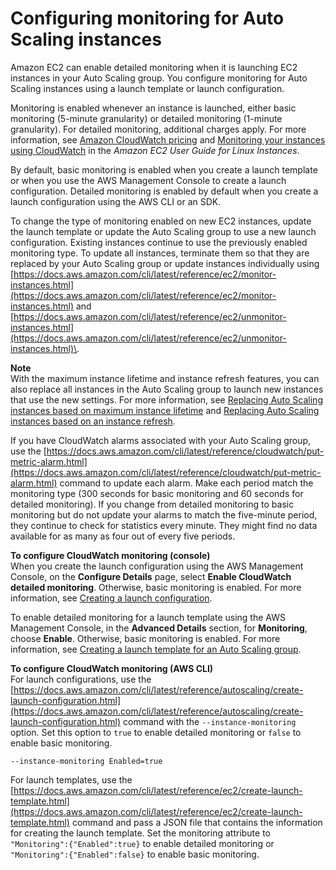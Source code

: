 # Configuring monitoring for Auto Scaling instances<a name="enable-as-instance-metrics"></a>

Amazon EC2 can enable detailed monitoring when it is launching EC2 instances in your Auto Scaling group\. You configure monitoring for Auto Scaling instances using a launch template or launch configuration\. 

Monitoring is enabled whenever an instance is launched, either basic monitoring \(5\-minute granularity\) or detailed monitoring \(1\-minute granularity\)\. For detailed monitoring, additional charges apply\. For more information, see [Amazon CloudWatch pricing](https://aws.amazon.com/cloudwatch/pricing/) and [Monitoring your instances using CloudWatch](https://docs.aws.amazon.com/AWSEC2/latest/UserGuide/using-cloudwatch.html) in the *Amazon EC2 User Guide for Linux Instances*\.

By default, basic monitoring is enabled when you create a launch template or when you use the AWS Management Console to create a launch configuration\. Detailed monitoring is enabled by default when you create a launch configuration using the AWS CLI or an SDK\. 

To change the type of monitoring enabled on new EC2 instances, update the launch template or update the Auto Scaling group to use a new launch configuration\. Existing instances continue to use the previously enabled monitoring type\. To update all instances, terminate them so that they are replaced by your Auto Scaling group or update instances individually using [https://docs.aws.amazon.com/cli/latest/reference/ec2/monitor-instances.html](https://docs.aws.amazon.com/cli/latest/reference/ec2/monitor-instances.html) and [https://docs.aws.amazon.com/cli/latest/reference/ec2/unmonitor-instances.html](https://docs.aws.amazon.com/cli/latest/reference/ec2/unmonitor-instances.html)\.

**Note**  
With the maximum instance lifetime and instance refresh features, you can also replace all instances in the Auto Scaling group to launch new instances that use the new settings\. For more information, see [Replacing Auto Scaling instances based on maximum instance lifetime](asg-max-instance-lifetime.md) and [Replacing Auto Scaling instances based on an instance refresh](asg-instance-refresh.md)\.

If you have CloudWatch alarms associated with your Auto Scaling group, use the [https://docs.aws.amazon.com/cli/latest/reference/cloudwatch/put-metric-alarm.html](https://docs.aws.amazon.com/cli/latest/reference/cloudwatch/put-metric-alarm.html) command to update each alarm\. Make each period match the monitoring type \(300 seconds for basic monitoring and 60 seconds for detailed monitoring\)\. If you change from detailed monitoring to basic monitoring but do not update your alarms to match the five\-minute period, they continue to check for statistics every minute\. They might find no data available for as many as four out of every five periods\.

**To configure CloudWatch monitoring \(console\)**  
When you create the launch configuration using the AWS Management Console, on the **Configure Details** page, select **Enable CloudWatch detailed monitoring**\. Otherwise, basic monitoring is enabled\. For more information, see [Creating a launch configuration](create-launch-config.md)\.

To enable detailed monitoring for a launch template using the AWS Management Console, in the **Advanced Details** section, for **Monitoring**, choose **Enable**\. Otherwise, basic monitoring is enabled\. For more information, see [Creating a launch template for an Auto Scaling group](create-launch-template.md)\.

**To configure CloudWatch monitoring \(AWS CLI\)**  
For launch configurations, use the [https://docs.aws.amazon.com/cli/latest/reference/autoscaling/create-launch-configuration.html](https://docs.aws.amazon.com/cli/latest/reference/autoscaling/create-launch-configuration.html) command with the `--instance-monitoring` option\. Set this option to `true` to enable detailed monitoring or `false` to enable basic monitoring\.

```
--instance-monitoring Enabled=true
```

For launch templates, use the [https://docs.aws.amazon.com/cli/latest/reference/ec2/create-launch-template.html](https://docs.aws.amazon.com/cli/latest/reference/ec2/create-launch-template.html) command and pass a JSON file that contains the information for creating the launch template\. Set the monitoring attribute to `"Monitoring":{"Enabled":true}` to enable detailed monitoring or `"Monitoring":{"Enabled":false}` to enable basic monitoring\. 